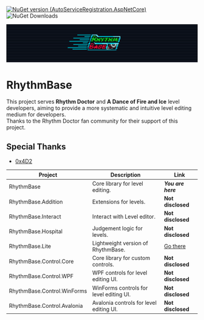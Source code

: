 [![NuGet version (AutoServiceRegistration.AspNetCore)](https://img.shields.io/nuget/v/RhythmBase?logo=nuget)](https://www.nuget.org/packages/RhythmBase/)
![NuGet Downloads](https://img.shields.io/nuget/dt/RhythmBase)

![logo](RhythmBase_banner.png)

# RhythmBase

This project serves **Rhythm Doctor** and **A Dance of Fire and Ice** level developers, aiming to provide a more systematic and intuitive level editing medium for developers.  
Thanks to the Rhythm Doctor fan community for their support of this project.

## Special Thanks

- [0x4D2](__)

| Project | Description | Link |
| --- | --- | --- |
| RhythmBase                      | Core library for level editing.         | ***You are here***  |
| RhythmBase.Addition             | Extensions for levels.                  | **Not disclosed** |
| RhythmBase.Interact             | Interact with Level editor.             | **Not disclosed** |
| RhythmBase.Hospital             | Judgement logic for levels.             | **Not disclosed** |
| RhythmBase.Lite                 | Lightweight version of RhythmBase.      | [Go there](https://github.com/RDCN-Community-Developers/RhythmToolkitLite)  |
| RhythmBase.Control.Core         | Core library for custom controls.       | **Not disclosed** |
| RhythmBase.Control.WPF          | WPF controls for level editing UI.      | **Not disclosed** |
| RhythmBase.Control.WinForms     | WinForms controls for level editing UI. | **Not disclosed** |
| RhythmBase.Control.Avalonia     | Avalonia controls for level editing UI. | **Not disclosed** |